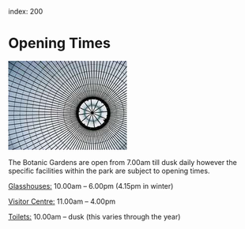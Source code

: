 index: 200

# Opening Times

![Dome of the Kibble Palace](images/kibble-roof.jpg)

The Botanic Gardens are open from 7.00am till dusk daily however the specific
facilities within the park are subject to opening times.
 
[Glasshouses:](../../diagrams/botanics.html?id=3) 10.00am – 6.00pm (4.15pm in winter)
 
[Visitor Centre:](../../diagrams/botanics.html?id=1) 11.00am – 4.00pm

[Toilets:](../../diagrams/botanics.html?id=50) 10.00am – dusk (this varies through the year) 

